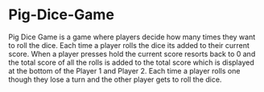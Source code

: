 # Pig-Dice-Game
Pig Dice Game is a game where players decide how many times they want to roll the dice. Each time a player rolls the dice its added to their current score. When a player presses hold the current score resorts back to 0 and the total score of all the rolls is added to the total score which is displayed at the bottom of the Player 1 and Player 2. Each time a player rolls one though they lose a turn and the other player gets to roll the dice.
